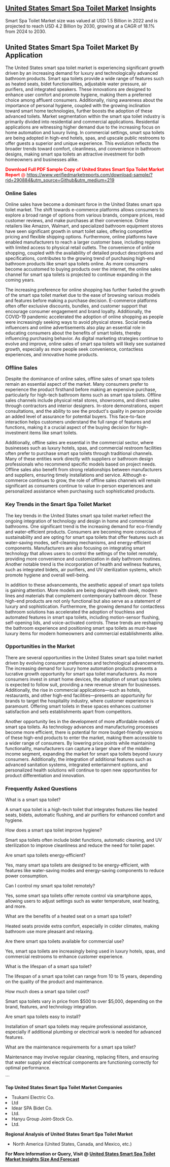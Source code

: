 
<h2><a href="https://www.verifiedmarketreports.com/download-sample/?rid=290884&amp;utm_source=Github&amp;utm_medium=219" target="_blank">United States Smart Spa Toilet Market</a> Insights</h2><p>Smart Spa Toilet Market size was valued at USD 1.5 Billion in 2022 and is projected to reach USD 4.2 Billion by 2030, growing at a CAGR of 18.1% from 2024 to 2030.</p><p> <h2>United States Smart Spa Toilet Market By Application</h2> <p>The United States smart spa toilet market is experiencing significant growth driven by an increasing demand for luxury and technologically advanced bathroom products. Smart spa toilets provide a wide range of features such as heated seats, bidet functionalities, adjustable water pressure, air purifiers, and integrated speakers. These innovations are designed to enhance user comfort and promote hygiene, making them a preferred choice among affluent consumers. Additionally, rising awareness about the importance of personal hygiene, coupled with the growing inclination toward smart home technologies, further boosts the adoption of these advanced toilets. Market segmentation within the smart spa toilet industry is primarily divided into residential and commercial applications. Residential applications are witnessing higher demand due to the increasing focus on home automation and luxury living. In commercial settings, smart spa toilets are being adopted in high-end hotels, spas, and upscale public restrooms to offer guests a superior and unique experience. This evolution reflects the broader trends toward comfort, cleanliness, and convenience in bathroom designs, making smart spa toilets an attractive investment for both homeowners and businesses alike. <p><span class=""><span style="color: #ff0000;"><strong>Download Full PDF Sample Copy of United States Smart Spa Toilet Market Report</strong> @ </span><a href="https://www.verifiedmarketreports.com/download-sample/?rid=290884&amp;utm_source=Github&amp;utm_medium=219" target="_blank">https://www.verifiedmarketreports.com/download-sample/?rid=290884&amp;utm_source=Github&amp;utm_medium=219</a></span></p></p> <h3>Online Sales</h3> <p>Online sales have become a dominant force in the United States smart spa toilet market. The shift towards e-commerce platforms allows consumers to explore a broad range of options from various brands, compare prices, read customer reviews, and make purchases at their convenience. Online retailers like Amazon, Walmart, and specialized bathroom equipment stores have seen significant growth in smart toilet sales, offering competitive pricing and flexible shipping options. Furthermore, online platforms have enabled manufacturers to reach a larger customer base, including regions with limited access to physical retail outlets. The convenience of online shopping, coupled with the availability of detailed product descriptions and specifications, contributes to the growing trend of purchasing high-end bathroom products like smart spa toilets online. As more consumers become accustomed to buying products over the internet, the online sales channel for smart spa toilets is projected to continue expanding in the coming years. <p>The increasing preference for online shopping has further fueled the growth of the smart spa toilet market due to the ease of browsing various models and features before making a purchase decision. E-commerce platforms often offer exclusive discounts, bundles, and customer support that encourage consumer engagement and brand loyalty. Additionally, the COVID-19 pandemic accelerated the adoption of online shopping as people were increasingly seeking ways to avoid physical stores. Social media influencers and online advertisements also play an essential role in educating consumers about the benefits of smart toilets, thereby influencing purchasing behavior. As digital marketing strategies continue to evolve and improve, online sales of smart spa toilets will likely see sustained growth, especially as more people seek convenience, contactless experiences, and innovative home products. <h3>Offline Sales</h3> <p>Despite the dominance of online sales, offline sales of smart spa toilets remain an essential aspect of the market. Many consumers prefer to experience the product firsthand before making an expensive purchase, particularly for high-tech bathroom items such as smart spa toilets. Offline sales channels include physical retail stores, showrooms, and direct sales through contractors and interior designers. In-store demonstrations, expert consultations, and the ability to see the product's quality in person provide an added level of assurance for potential buyers. This face-to-face interaction helps customers understand the full range of features and functions, making it a crucial aspect of the buying decision for high-investment items like smart toilets. <p>Additionally, offline sales are essential in the commercial sector, where businesses such as luxury hotels, spas, and commercial restroom facilities often prefer to purchase smart spa toilets through traditional channels. Many of these entities work directly with suppliers or bathroom design professionals who recommend specific models based on project needs. Offline sales also benefit from strong relationships between manufacturers and suppliers, ensuring timely installations and service. Although e-commerce continues to grow, the role of offline sales channels will remain significant as consumers continue to value in-person experiences and personalized assistance when purchasing such sophisticated products. <h3>Key Trends in the Smart Spa Toilet Market</h3> <p>The key trends in the United States smart spa toilet market reflect the ongoing integration of technology and design in home and commercial bathrooms. One significant trend is the increasing demand for eco-friendly and water-efficient products. Consumers are becoming more conscious of sustainability and are opting for smart spa toilets that offer features such as water-saving modes, self-cleaning mechanisms, and energy-efficient components. Manufacturers are also focusing on integrating smart technology that allows users to control the settings of the toilet remotely, providing more convenience and customization in daily bathroom routines. Another notable trend is the incorporation of health and wellness features, such as integrated bidets, air purifiers, and UV sterilization systems, which promote hygiene and overall well-being. <p>In addition to these advancements, the aesthetic appeal of smart spa toilets is gaining attention. More models are being designed with sleek, modern lines and materials that complement contemporary bathroom décor. These high-end products are not only functional but also serve as a statement of luxury and sophistication. Furthermore, the growing demand for contactless bathroom solutions has accelerated the adoption of touchless and automated features in smart spa toilets, including motion-sensor flushing, self-opening lids, and voice-activated controls. These trends are reshaping the bathroom experience and positioning smart spa toilets as must-have luxury items for modern homeowners and commercial establishments alike. <h3>Opportunities in the Market</h3> <p>There are several opportunities in the United States smart spa toilet market driven by evolving consumer preferences and technological advancements. The increasing demand for luxury home automation products presents a lucrative growth opportunity for smart spa toilet manufacturers. As more consumers invest in smart home devices, the adoption of smart spa toilets is expected to follow suit, providing a new revenue stream for businesses. Additionally, the rise in commercial applications—such as hotels, restaurants, and other high-end facilities—presents an opportunity for brands to target the hospitality industry, where customer experience is paramount. Offering smart toilets in these spaces enhances customer satisfaction and sets establishments apart from competitors. <p>Another opportunity lies in the development of more affordable models of smart spa toilets. As technology advances and manufacturing processes become more efficient, there is potential for more budget-friendly versions of these high-end products to enter the market, making them accessible to a wider range of consumers. By lowering price points while maintaining functionality, manufacturers can capture a larger share of the middle-income segment, expanding the market for smart spa toilets beyond luxury consumers. Additionally, the integration of additional features such as advanced sanitation systems, integrated entertainment options, and personalized health solutions will continue to open new opportunities for product differentiation and innovation. <h3>Frequently Asked Questions</h3> <p>What is a smart spa toilet?</p> <p>A smart spa toilet is a high-tech toilet that integrates features like heated seats, bidets, automatic flushing, and air purifiers for enhanced comfort and hygiene.</p> <p>How does a smart spa toilet improve hygiene?</p> <p>Smart spa toilets often include bidet functions, automatic cleaning, and UV sterilization to improve cleanliness and reduce the need for toilet paper.</p> <p>Are smart spa toilets energy-efficient?</p> <p>Yes, many smart spa toilets are designed to be energy-efficient, with features like water-saving modes and energy-saving components to reduce power consumption.</p> <p>Can I control my smart spa toilet remotely?</p> <p>Yes, some smart spa toilets offer remote control via smartphone apps, allowing users to adjust settings such as water temperature, seat heating, and more.</p> <p>What are the benefits of a heated seat on a smart spa toilet?</p> <p>Heated seats provide extra comfort, especially in colder climates, making bathroom use more pleasant and relaxing.</p> <p>Are there smart spa toilets available for commercial use?</p> <p>Yes, smart spa toilets are increasingly being used in luxury hotels, spas, and commercial restrooms to enhance customer experience.</p> <p>What is the lifespan of a smart spa toilet?</p> <p>The lifespan of a smart spa toilet can range from 10 to 15 years, depending on the quality of the product and maintenance.</p> <p>How much does a smart spa toilet cost?</p> <p>Smart spa toilets vary in price from $500 to over $5,000, depending on the brand, features, and technology integration.</p> <p>Are smart spa toilets easy to install?</p> <p>Installation of smart spa toilets may require professional assistance, especially if additional plumbing or electrical work is needed for advanced features.</p> <p>What are the maintenance requirements for a smart spa toilet?</p> <p>Maintenance may involve regular cleaning, replacing filters, and ensuring that water supply and electrical components are functioning correctly for optimal performance.</p> ```</p><p><strong>Top United States Smart Spa Toilet Market Companies</strong></p><div data-test-id=""><p><li>Tsukami Electric Co.</li><li> Ltd</li><li> Idear SPA Bidet Co.</li><li>Ltd.</li><li> Hanyu Group Joint-Stock Co.</li><li> Ltd.</li></p><div><strong>Regional Analysis of&nbsp;United States Smart Spa Toilet Market</strong></div><ul><li dir="ltr"><p dir="ltr">North America&nbsp;(United States, Canada, and Mexico, etc.)</p></li></ul><p><strong>For More Information or Query, Visit @&nbsp;</strong><strong><a href="https://www.verifiedmarketreports.com/product/smart-spa-toilet-market/?utm_source=Github&amp;utm_medium=219" target="_blank">United States Smart Spa Toilet Market Insights Size And Forecast</a></strong></p></div>
